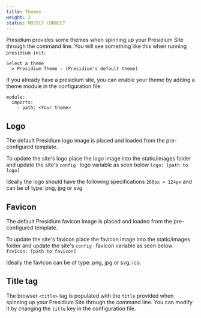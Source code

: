 ```yaml
---
title: Themes
weight: 2
status: MOSTLY CORRECT
---
```


Presidium provides some themes when spinning up your Presidium Site through the command line. You will see something
like this when running `presidium init`:

```
Select a theme
  ✔ Presidium Theme - (Presidium's default theme)
```

If you already have a presidium site, you can enable your theme by adding a theme module in the configuration file:
```
module:
  imports:
    - path: <Your theme>
```

## Logo

The default Presidium logo image is placed and loaded from the pre-configured template. 

To update the site's logo place the logo image into the static/images folder and update the site's ```config ``` logo variable as seen below
```logo: [path to logo]```

Ideally the logo should have the following specifications `260px × 124px` and can be of type: png, jpg or svg

## Favicon

The default Presidium favicon image is placed and 
loaded from the pre-configured template. 

To update the site's favicon place the favicon image into the static/images folder and update the site's ```config ``` favIcon variable as seen below
```favIcon: [path to favicon]```

Ideally the favIcon can be of type: png, jpg or svg, ico.

## Title tag

The browser `<title>` tag is populated with the `title` provided when spinning up your Presidium Site through the
command line. You can modify it by changing the `title` key in the configuration file.
